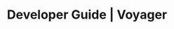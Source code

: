 ---
title: Developer Guide | Voyager
description: Voyager Developer Guide
menu:
  product_voyager_5.0.0-rc.5:
    identifier: developer-guide
    name: Developer Guide
    weight: 40
menu_name: product_voyager_5.0.0-rc.5
---